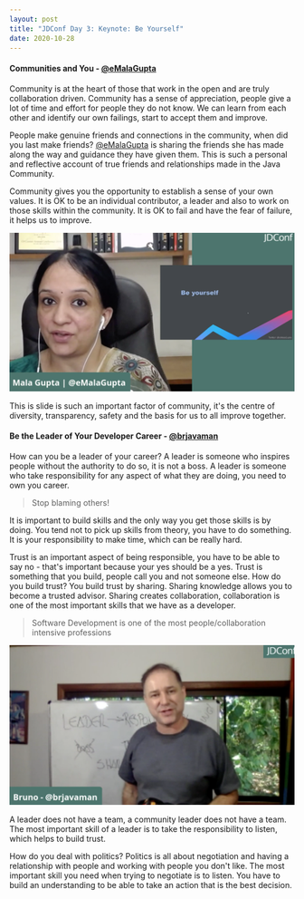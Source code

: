 ```yaml
---
layout: post
title: "JDConf Day 3: Keynote: Be Yourself"
date: 2020-10-28
---
```


#### Communities and You - [@eMalaGupta](https://twitter.com/eMalaGupta)

Community is at the heart of those that work in the open and are truly collaboration driven.
Community has a sense of appreciation, people give a lot of time and effort for people they do not know.
We can learn from each other and identify our own failings, start to accept them and improve. 

People make genuine friends and connections in the community, when did you last make friends? 
[@eMalaGupta](https://twitter.com/eMalaGupta) is sharing the friends she has made along the way and guidance they have given them.
This is such a personal and reflective account of true friends and relationships made in the Java Community.

Community gives you the opportunity to establish a sense of your own values. 
It is OK to be an individual contributor, a leader and also to work on those skills within the community. 
It is OK to fail and have the fear of failure, it helps us to improve. 

![Be Yourself](/assets/images/blog/jdconf/be-yourself.png)

This is slide is such an important factor of community, it's the centre of diversity, transparency, safety and the basis for us to all improve together. 

#### Be the Leader of Your Developer Career - [@brjavaman](https://twitter.com/brjavaman)

How can you be a leader of your career? 
A leader is someone who inspires people without the authority to do so, it is not a boss.
A leader is someone who take responsibility for any aspect of what they are doing, you need to own you career. 

> Stop blaming others!

It is important to build skills and the only way you get those skills is by doing. 
You tend not to pick up skills from theory, you have to do something. 
It is your responsibility to make time, which can be really hard.

Trust is an important aspect of being responsible, you have to be able to say no - that's important because your yes should be a yes. 
Trust is something that you build, people call you and not someone else. 
How do you build trust? You build trust by sharing. 
Sharing knowledge allows you to become a trusted advisor.
Sharing creates collaboration, collaboration is one of the most important skills that we have as a developer. 

> Software Development is one of the most people/collaboration intensive professions

![Whiteboard Skills](/assets/images/blog/jdconf/bruno.png)

A leader does not have a team, a community leader does not have a team. 
The most important skill of a leader is to take the responsibility to listen, which helps to build trust. 

How do you deal with politics? 
Politics is all about negotiation and having a relationship with people and working with people you don't like. 
The most important skill you need when trying to negotiate is to listen.
You have to build an understanding to be able to take an action that is the best decision. 